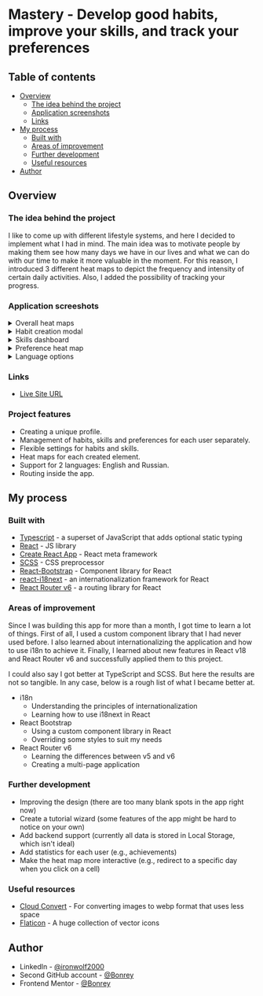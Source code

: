 # Mastery - Develop good habits, improve your skills, and track your preferences

## Table of contents

- [Overview](#overview)
  - [The idea behind the project](#the-idea-behind-the-project)
  - [Application screenshots](#application-screeshots)
  - [Links](#links)
- [My process](#my-process)
  - [Built with](#built-with)
  - [Areas of improvement](#areas-of-improvement)
  - [Further development](#further-development)
  - [Useful resources](#useful-resources)
- [Author](#author)

## Overview

### The idea behind the project

I like to come up with different lifestyle systems, and here I decided to implement what I had in mind. The main idea was to motivate people by making them see how many days we have in our lives and what we can do with our time to make it more valuable in the moment. For this reason, I introduced 3 different heat maps to depict the frequency and intensity of certain daily activities. Also, I added the possibility of tracking your progress.

### Application screeshots

<details>
<summary>Overall heat maps</summary>

![Overall heat maps](./images/all.jpg)

</details>

<details>
<summary>Habit creation modal</summary>

![Habit creation](./images/habit-creation.jpg)

</details>

<details>
<summary>Skills dashboard</summary>

![Skills dashboard](./images/skills-dashboard.jpg)

</details>

<details>
<summary>Preference heat map</summary>

![Preferences](./images/preferences.jpg)

</details>

<details>
<summary>Language options</summary>

![Options](./images/options.jpg)

</details>

### Links

- [Live Site URL](https://mastery-six.vercel.app/)

### Project features

- Creating a unique profile.
- Management of habits, skills and preferences for each user separately.
- Flexible settings for habits and skills.
- Heat maps for each created element.
- Support for 2 languages: English and Russian.
- Routing inside the app.

## My process

### Built with

- [Typescript](https://www.typescriptlang.org/) - a superset of JavaScript that adds optional static typing
- [React](https://reactjs.org/) - JS library
- [Create React App](https://create-react-app.dev/) - React meta framework
- [SCSS](https://sass-lang.com/) - CSS preprocessor
- [React-Bootstrap](https://react-bootstrap.github.io/) - Component library for React
- [react-i18next](https://react.i18next.com/) - an internationalization framework for React
- [React Router v6](https://reactrouter.com/en/v6.3.0/getting-started/overview) - a routing library for React

### Areas of improvement

Since I was building this app for more than a month, I got time to learn a lot of things. First of all, I used a custom component library that I had never used before. I also learned about internationalizing the application and how to use i18n to achieve it. Finally, I learned about new features in React v18 and React Router v6 and successfully applied them to this project.

I could also say I got better at TypeScript and SCSS. But here the results are not so tangible. In any case, below is a rough list of what I became better at.

- i18n
  - Understanding the principles of internationalization
  - Learning how to use i18next in React
- React Bootstrap
  - Using a custom component library in React
  - Overriding some styles to suit my needs
- React Router v6
  - Learning the differences between v5 and v6
  - Creating a multi-page application

### Further development

- Improving the design (there are too many blank spots in the app right now)
- Create a tutorial wizard (some features of the app might be hard to notice on your own)
- Add backend support (currently all data is stored in Local Storage, which isn't ideal)
- Add statistics for each user (e.g., achievements)
- Make the heat map more interactive (e.g., redirect to a specific day when you click on a cell)

### Useful resources

- [Cloud Convert](https://cloudconvert.com/jpg-to-webp) - For converting images to webp format that uses less space
- [Flaticon](https://www.flaticon.com/) - A huge collection of vector icons

## Author

- LinkedIn - [@ironwolf2000](https://linkedin.com/in/ironwolf2000)
- Second GitHub account - [@Bonrey](https://github.com/bonrey)
- Frontend Mentor - [@Bonrey](https://www.frontendmentor.io/profile/Bonrey)
